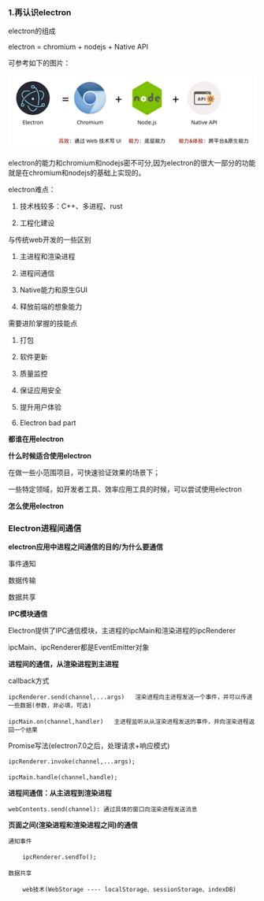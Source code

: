 ### 1.再认识electron

electron的组成

electron = chromium + nodejs + Native API

可参考如下的图片：

![electron组成](./images/i6.png)

electron的能力和chromium和nodejs密不可分,因为electron的很大一部分的功能就是在chromium和nodejs的基础上实现的。

electron难点：

1. 技术栈较多：C++、多进程、rust

2. 工程化建设

与传统web开发的一些区别

1. 主进程和渲染进程

2. 进程间通信

3. Native能力和原生GUI

4. 释放前端的想象能力

需要进阶掌握的技能点

1. 打包

2. 软件更新

3. 质量监控

4. 保证应用安全

5. 提升用户体验

6. Electron bad part

**都谁在用electron**

**什么时候适合使用electron**

在做一些小范围项目，可快速验证效果的场景下；

一些特定领域，如开发者工具、效率应用工具的时候，可以尝试使用electron

**怎么使用electron**

### Electron进程间通信

**electron应用中进程之间通信的目的/为什么要通信**

事件通知

数据传输

数据共享

**IPC模块通信**

Electron提供了IPC通信模块，主进程的ipcMain和渲染进程的ipcRenderer

ipcMain、ipcRenderer都是EventEmitter对象

**进程间的通信，从渲染进程到主进程**

callback方式

    ipcRenderer.send(channel,...args)   渲染进程向主进程发送一个事件，并可以传递一些数据(参数，非必填，可选)

    ipcMain.on(channel,handler)   主进程监听从从渲染进程发送的事件，并向渲染进程返回一个结果

Promise写法(electron7.0之后，处理请求+响应模式)

    ipcRenderer.invoke(channel,...args);

    ipcMain.handle(channel,handle);

**进程间通信：从主进程到渲染进程**

    webContents.send(channel): 通过具体的窗口向渲染进程发送消息

**页面之间(渲染进程和渲染进程之间)的通信**

    通知事件

        ipcRenderer.sendTo();

    数据共享

        web技术(WebStorage ---- localStorage、sessionStorage、indexDB)